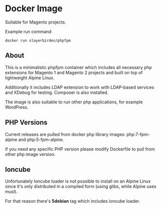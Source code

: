 # Docker Image

Suitable for Magento projects.

Example run command

    docker run slayerbirden/phpfpm

## About

This is a minimalistic phpfpm container which includes all necessary php extensions for Magento 1 and Magento 2 projects and built on top of lightweight Alpine Linux.

Additionally it includes LDAP extension to work with LDAP-based services and XDebug for testing. Composer is also installed.

The image is also suitable to run other php applications, for example WordPress.

## PHP Versions
Current releases are pulled from docker php library images: php:7-fpm-alpine and php:5-fpm-alpine.

If you need any specific PHP version please modify Dockerfile to pull from other php image version.

## Ioncube

Unfortunately Ioncube loader is not possible to install on an Alpine Linux since it's only distributed in a compiled form (using glibs, while Alpine uses musl).

For that reason there's **5debian** tag which includes ioncube loader.
